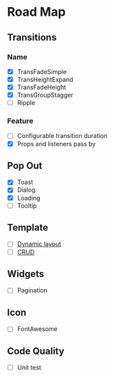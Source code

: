 # Road Map

## Transitions

### Name

- [x] TransFadeSimple
- [x] TransHeightExpand
- [x] TransFadeHeight
- [x] TransGroupStagger
- [ ] Ripple

### Feature

- [ ] Configurable transition duration
- [x] Props and listeners pass by

## Pop Out

- [x] Toast
- [x] Dialog
- [x] Loading
- [ ] Tooltip

## Template

- [ ] [Dynamic layout](https://markus.oberlehner.net/blog/dynamic-vue-layout-components/)
- [ ] [CRUD](https://markus.oberlehner.net/blog/building-renderless-components-to-handle-crud-operations-in-vue/)

## Widgets

- [ ] Pagination

## Icon

- [ ] FontAwesome

## Code Quality

- [ ] Unit test
